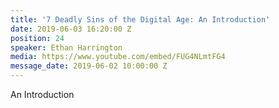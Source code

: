```yaml
---
title: '7 Deadly Sins of the Digital Age: An Introduction'
date: 2019-06-03 16:20:00 Z
position: 24
speaker: Ethan Harrington
media: https://www.youtube.com/embed/FUG4NLmtFG4
message_date: 2019-06-02 10:00:00 Z
---
```


An Introduction